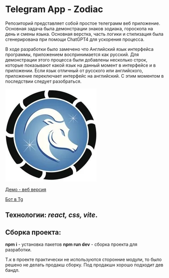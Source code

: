 # Telegram App - Zodiac
Репозиторий представляет собой простое телеграмм веб приложение.
Основная задача была демонстрации знаков зодиака, гороскопа на день и смены языка.
Основная верстка, часть логики и стилизация была сгенерирована при помощи ChatGPT4 для ускорения процесса.

В ходе разработки было замечено что Английский язык интерфейса программы, приложением воспринимается как русский. Для демонстрации этого процесса были добавлены несколько строк, которые показывают какой язык на данный момент в интерфейсе и в приложении.
Если язык отличный от русского или английского, приложение переключает интерфейс на английский.
С этим моментом в последствии следует разобраться.

![машина](https://raw.githubusercontent.com/VadimLitau/zodiacTelegramApp/main/src/icons/capricorn.webp)

[Демо - веб версия](https://vadimlitau.github.io/Tere/https://zodiac-telegram-app-vadimlitaus-projects.vercel.app/)

[Бот в Tg](https://t.me/reactZodiacTest_bot)

## **Технологии**: *react, css, vite*.

## Сборка проекта:
**npm i** - установка пакетов
**npm run dev** - сборка проекта для разработки.

Т.к в проекте практически не используются сторонние модули, то было решено не делать продакш сборку. Под продакшн хорошо подходит дев бандл.


